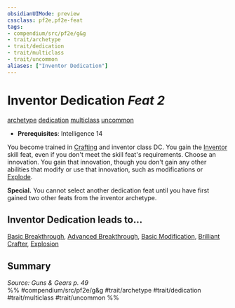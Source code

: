 ```yaml
---
obsidianUIMode: preview
cssclass: pf2e,pf2e-feat
tags:
- compendium/src/pf2e/g&g
- trait/archetype
- trait/dedication
- trait/multiclass
- trait/uncommon
aliases: ["Inventor Dedication"]
---
```

# Inventor Dedication  *Feat 2*  
[archetype](archetype.md "Archetype Feat Trait")  [dedication](dedication.md "Dedication Feat Trait")  [multiclass](multiclass.md "Multiclass Feat Trait")  [uncommon](uncommon.md "Uncommon Rarity Trait")  

- **Prerequisites**: Intelligence 14

You become trained in [Crafting](skills.md#Crafting) and inventor class DC. You gain the [Inventor](inventor.md) skill feat, even if you don't meet the skill feat's requirements. Choose an innovation. You gain that innovation, though you don't gain any other abilities that modify or use that innovation, such as modifications or [Explode](explode-g-g.md).

**Special.** You cannot select another dedication feat until you have first gained two other feats from the inventor archetype.

## Inventor Dedication leads to...

[Basic Breakthrough](basic-breakthrough-g-g.md), [Advanced Breakthrough](advanced-breakthrough-g-g.md), [Basic Modification](basic-modification-g-g.md), [Brilliant Crafter](brilliant-crafter-g-g.md), [Explosion](explosion-g-g.md)

## Summary

*Source: Guns & Gears p. 49*  
%% #compendium/src/pf2e/g&g #trait/archetype #trait/dedication #trait/multiclass #trait/uncommon %%